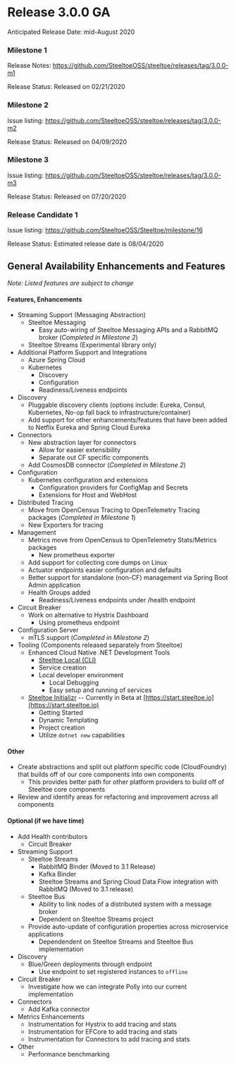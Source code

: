 # Release 3.0.0 GA
Anticipated Release Date: mid-August 2020 

### Milestone 1 
Release Notes: https://github.com/SteeltoeOSS/steeltoe/releases/tag/3.0.0-m1

Release Status: Released on 02/21/2020

### Milestone 2
Issue listing: https://github.com/SteeltoeOSS/steeltoe/releases/tag/3.0.0-m2

Release Status: Released on 04/09/2020

### Milestone 3
Issue listing: https://github.com/SteeltoeOSS/steeltoe/releases/tag/3.0.0-m3

Release Status: Released on 07/20/2020

### Release Candidate 1
Issue listing: https://github.com/SteeltoeOSS/Steeltoe/milestone/16

Release Status: Estimated release date is 08/04/2020

## General Availability Enhancements and Features
*Note: Listed features are subject to change*

#### Features, Enhancements
* Streaming Support (Messaging Abstraction)
   * Steeltoe Messaging
      * Easy auto-wiring of Steeltoe Messaging APIs and a RabbitMQ broker (*Completed in Milestone 2*)
   * Steeltoe Streams (Experimental library only)
* Additional Platform Support and Integrations
   * Azure Spring Cloud 
   * Kubernetes
      * Discovery
      * Configuration
      * Readiness/Liveness endpoints
* Discovery 
  * Pluggable discovery clients (options include: Eureka, Consul, Kubernetes, No-op fall back to infrastructure/container)
  * Add support for other enhancements/features that have been added to Netflix Eureka and Spring Cloud Eureka
* Connectors
   * New abstraction layer for connectors
       * Allow for easier extensibility
       * Separate out CF specific components
   * Add CosmosDB connector (*Completed in Milestone 2*)
* Configuration 
   * Kubernetes configuration and extensions
       * Configuration providers for ConfigMap and Secrets
       * Extensions for Host and WebHost
* Distributed Tracing 
   * Move from OpenCensus Tracing to OpenTelemetry Tracing packages (*Completed in Milestone 1*)
   * New Exporters for tracing 
* Management
   * Metrics move from OpenCensus to OpenTelemetry Stats/Metrics packages
       * New prometheus exporter
   * Add support for collecting core dumps on Linux
   * Actuator endpoints easier configuration and defaults
   * Better support for standalone (non-CF) management via Spring Boot Admin application
   * Health Groups added
      * Readiness/Liveness endpoints under /health endpoint
* Circuit Breaker
   * Work on alternative to Hystrix Dashboard 
      * Using prometheus endpoint
* Configuration Server
   * mTLS support (*Completed in Milestone 2*)
* Tooling (Components released separately from Steeltoe)
   * Enhanced Cloud Native .NET Development Tools
      * [Steeltoe Local (CLI)](https://github.com/SteeltoeOSS/Tooling)
      * Service creation
      * Local developer environment
         * Local Debugging
         * Easy setup and running of services
   * [Steeltoe Initializr](https://github.com/SteeltoeOSS/initializr) -- Currently in Beta at [https://start.steeltoe.io](https://start.steeltoe.io)
      * Getting Started
      * Dynamic Templating
      * Project creation
      * Utilize `dotnet new` capabilities 

#### Other
* Create abstractions and split out platform specific code (CloudFoundry) that builds off of our core components into own components
   * This provides better path for other platform providers to build off of Steeltoe core components 
* Review and identify areas for refactoring and improvement across all components

#### Optional (if we have time)
* Add Health contributors
   * Circuit Breaker
* Streaming Support
   * Steeltoe Streams
      * RabbitMQ Binder (Moved to 3.1 Release)
      * Kafka Binder
      * Steeltoe Streams and Spring Cloud Data Flow integration with RabbitMQ (Moved to 3.1 release)
   * Steeltoe Bus
      * Ability to link nodes of a distributed system with a message broker
      * Dependent on Steeltoe Streams project
   * Provide auto-update of configuration properties across microservice applications
      * Dependendent on Steeltoe Streams and Steeltoe Bus implementation 
* Discovery
   * Blue/Green deployments through endpoint
      * Use endpoint to set registered instances to `offline`
* Circuit Breaker
   * Investigate how we can integrate Polly into our current implementation	
* Connectors
   * Add Kafka connector
* Metrics Enhancements
   * Instrumentation for Hystrix to add tracing and stats
   * Instrumentation for EFCore to add tracing and stats
   * Instrumentation for Connectors to add tracing and stats
* Other
   * Performance benchmarking
